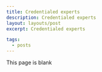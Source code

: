 ```yaml
---
title: Credentialed experts
description: Credentialed experts
layout: layouts/post
excerpt: Credentialed experts

tags:
  - posts
---
```


This page is blank

